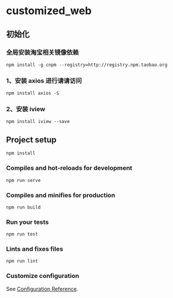 # customized_web

## 初始化
### 全局安装淘宝相关镜像依赖
```vue
npm install -g cnpm --registry=http://registry.npm.taobao.org 
```
### 1、安装 axios 进行请请访问
```vue
npm install axios -S
```

### 2、安装 iview
```vue
npm install iview --save
```

## Project setup
```
npm install
```

### Compiles and hot-reloads for development
```
npm run serve
```

### Compiles and minifies for production
```
npm run build
```

### Run your tests
```
npm run test
```

### Lints and fixes files
```
npm run lint
```


### Customize configuration
See [Configuration Reference](https://cli.vuejs.org/config/).
